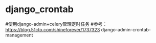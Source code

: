 # django_crontab

#使用django-admin+celery管理定时任务
#参考：https://blog.51cto.com/shineforever/1737323
django-admin-crontab-management
